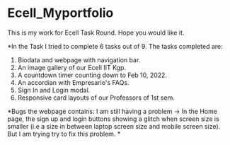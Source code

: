 # Ecell_Myportfolio
This is my work for Ecell Task Round. Hope you would like it.

*In the Task I tried to complete 6 tasks out of 9. The tasks completed are:
  1. Biodata and webpage with navigation bar.
  2. An image gallery of our Ecell IIT Kgp.
  3. A countdown timer counting down to Feb 10, 2022.
  4. An accordian with Empresario's FAQs.
  5. Sign In and Login modal.
  6. Responsive card layouts of our Professors of 1st sem.


*Bugs the webpage contains:
I am still having a problem → In the Home page, the sign up and login buttons showing a glitch when screen size is smaller (i.e a size in between laptop screen size and mobile screen size). But I am trying try to fix this problem.
*
